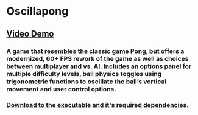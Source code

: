 # Oscillapong

## [Video Demo](https://youtu.be/wVzSVwH3JNI)

### A game that resembles the classic game Pong, but offers a modernized, 60+ FPS rework of the game as well as choices between multiplayer and vs. AI. Includes an options panel for multiple difficulty levels, ball physics toggles using trigonometric functions to oscillate the ball’s vertical movement and user control options.

### [Download to the executable and it's required dependencies](https://tinyurl.com/qp5a5dq "App Download Page").
